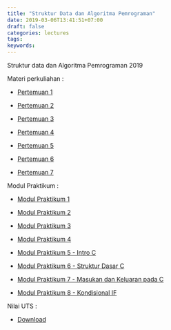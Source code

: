 ```yaml
---
title: "Struktur Data dan Algoritma Pemrograman"
date: 2019-03-06T13:41:51+07:00
draft: false
categories: lectures
tags:
keywords:
---
```



Struktur data dan Algoritma Pemrograman 2019
<!--more-->
Materi perkuliahan :

- [Pertemuan 1](../../files/sdap/2019/pertemuan_1.pdf)

- [Pertemuan 2](../../files/sdap/2019/pertemuan_2.pdf)

- [Pertemuan 3](../../files/sdap/2019/pertemuan_3.pdf)

- [Pertemuan 4](../../files/sdap/2019/pertemuan_4.pdf)

- [Pertemuan 5](../../files/sdap/2019/pertemuan_5.pdf)

- [Pertemuan 6](../../files/sdap/2019/pertemuan_6.pdf)

- [Pertemuan 7](../../files/sdap/2019/pertemuan_7.pdf)

Modul Praktikum :

- [Modul Praktikum 1](../../files/sdap/2019/praktikum_1.pdf)

- [Modul Praktikum 2](../../files/sdap/2019/praktikum_2.pdf)

- [Modul Praktikum 3](../../files/sdap/2019/praktikum_3.pdf)

- [Modul Praktikum 4](../../files/sdap/2019/praktikum_4.pdf)

- [Modul Praktikum 5 - Intro C](../../files/sdap/2019/praktikum_5_CIntro.pdf)

- [Modul Praktikum 6 - Struktur Dasar C](../../files/sdap/2019/praktikum_6_StrukturDasarC.pdf)

- [Modul Praktikum 7 - Masukan dan Keluaran pada C](../../files/sdap/2019/praktikum_7_io.pdf)

- [Modul Praktikum 8 - Kondisional IF](../../files/sdap/2019/praktikum_8_if-else.pdf)

Nilai UTS :

- [Download](../../files/sdap/2019/nilai_uts_sdap_2019.pdf)
